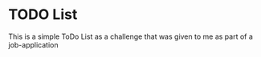 # TODO List

This is a simple ToDo List as a challenge that was given to me as part of a job-application